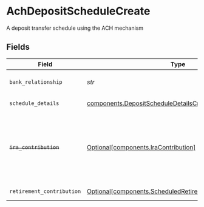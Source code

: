 # AchDepositScheduleCreate

A deposit transfer schedule using the ACH mechanism


## Fields

| Field                                                                                                                                                                                                                  | Type                                                                                                                                                                                                                   | Required                                                                                                                                                                                                               | Description                                                                                                                                                                                                            | Example                                                                                                                                                                                                                |
| ---------------------------------------------------------------------------------------------------------------------------------------------------------------------------------------------------------------------- | ---------------------------------------------------------------------------------------------------------------------------------------------------------------------------------------------------------------------- | ---------------------------------------------------------------------------------------------------------------------------------------------------------------------------------------------------------------------- | ---------------------------------------------------------------------------------------------------------------------------------------------------------------------------------------------------------------------- | ---------------------------------------------------------------------------------------------------------------------------------------------------------------------------------------------------------------------- |
| `bank_relationship`                                                                                                                                                                                                    | *str*                                                                                                                                                                                                                  | :heavy_check_mark:                                                                                                                                                                                                     | The name of the bank relationship to be used in the ACH transaction                                                                                                                                                    | accounts/01H8FB90ZRRFWXB4XC2JPJ1D4Y/bankRelationships/651ef9de0dee00240813e60e                                                                                                                                         |
| `schedule_details`                                                                                                                                                                                                     | [components.DepositScheduleDetailsCreate](../../models/components/depositscheduledetailscreate.md)                                                                                                                     | :heavy_check_mark:                                                                                                                                                                                                     | Details of deposit schedule transfers                                                                                                                                                                                  |                                                                                                                                                                                                                        |
| ~~`ira_contribution`~~                                                                                                                                                                                                 | [Optional[components.IraContribution]](../../models/components/iracontribution.md)                                                                                                                                     | :heavy_minus_sign:                                                                                                                                                                                                     | : warning: ** DEPRECATED **: This will be removed in a future release, please migrate away from it as soon as possible.<br/><br/>The ira contribution info for an IRA account. Deprecated, see retirement_contribution_details |                                                                                                                                                                                                                        |
| `retirement_contribution`                                                                                                                                                                                              | [Optional[components.ScheduledRetirementContributionCreate]](../../models/components/scheduledretirementcontributioncreate.md)                                                                                         | :heavy_minus_sign:                                                                                                                                                                                                     | The retirement contribution details for a scheduled deposit                                                                                                                                                            |                                                                                                                                                                                                                        |